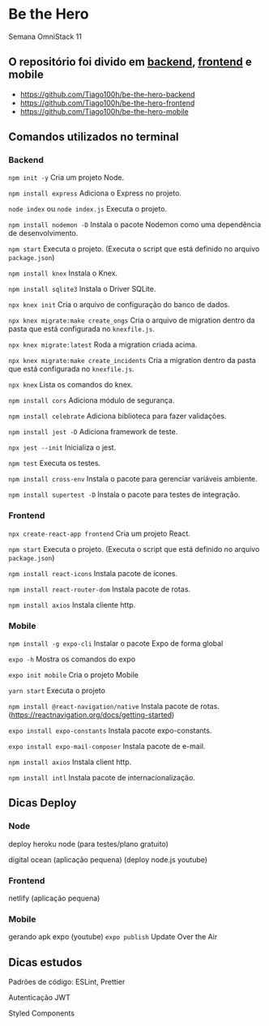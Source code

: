 # Be the Hero
Semana OmniStack 11

## O repositório foi divido em [backend](https://be-the-hero-backend-tiago.herokuapp.com/), [frontend](https://be-the-hero-frontend-tiago.netlify.com/) e mobile
- https://github.com/Tiago100h/be-the-hero-backend
- https://github.com/Tiago100h/be-the-hero-frontend
- https://github.com/Tiago100h/be-the-hero-mobile

## Comandos utilizados no terminal
### Backend

`npm init -y` Cria um projeto Node.

`npm install express` Adiciona o Express no projeto.

`node index` ou `node index.js` Executa o projeto.

`npm install nodemon -D` Instala o pacote Nodemon como uma dependência de desenvolvimento.

`npm start` Executa o projeto. (Executa o script que está definido no arquivo `package.json`)

`npm install knex` Instala o Knex.

`npm install sqlite3` Instala o Driver SQLite.

`npx knex init` Cria o arquivo de configuração do banco de dados.

`npx knex migrate:make create_ongs` Cria o arquivo de migration dentro da pasta que está configurada no `knexfile.js`.

`npx knex migrate:latest` Roda a migration criada acima.

`npx knex migrate:make create_incidents` Cria a migration dentro da pasta que está configurada no `knexfile.js`.

`npx knex` Lista os comandos do knex.

`npm install cors` Adiciona módulo de segurança.

`npm install celebrate` Adiciona biblioteca para fazer validações.

`npm install jest -D` Adiciona framework de teste.

`npx jest --init` Inicializa o jest.

`npm test` Executa os testes.

`npm install cross-env` Instala o pacote para gerenciar variáveis ambiente.

`npm install supertest -D` Instala o pacote para testes de integração.

### Frontend

`npx create-react-app frontend` Cria um projeto React.

`npm start` Executa o projeto. (Executa o script que está definido no arquivo `package.json`)

`npm install react-icons` Instala pacote de ícones.

`npm install react-router-dom` Instala pacote de rotas.

`npm install axios` Instala cliente http.

### Mobile

`npm install -g expo-cli` Instalar o pacote Expo de forma global

`expo -h` Mostra os comandos do expo

`expo init mobile` Cria o projeto Mobile

`yarn start` Executa o projeto

`npm install @react-navigation/native` Instala pacote de rotas. (https://reactnavigation.org/docs/getting-started)

`expo install expo-constants` Instala pacote expo-constants.

`expo install expo-mail-composer` Instala pacote de e-mail.

`npm install axios` Instala client http.

`npm install intl` Instala pacote de internacionalização.

## Dicas Deploy
### Node
deploy heroku node (para testes/plano gratuito)

digital ocean (aplicação pequena) (deploy node.js youtube)

### Frontend
netlify (aplicação pequena)

### Mobile
gerando apk expo (youtube)
`expo publish` Update Over the Air

## Dicas estudos
Padrões de código: ESLint, Prettier

Autenticação JWT

Styled Components
